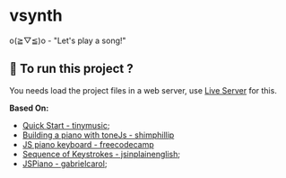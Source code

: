 # vsynth

o(≧▽≦)o - "Let's play a song!"

## :runner: To run this project ?

You needs load the project files in a web server, use [Live Server](https://marketplace.visualstudio.com/items?itemName=ritwickdey.LiveServer) for this.

**Based On:**

- [Quick Start - tinymusic](https://github.com/kevincennis/TinyMusic#quick-start);
- [Building a piano with toneJs - shimphillip](https://dev.to/shimphillip/building-a-piano-with-tone-js-5c2f)
- [JS piano keyboard - freecodecamp](https://www.freecodecamp.org/news/javascript-piano-keyboard/)
- [Sequence of Keystrokes - jsinplainenglish](https://medium.com/javascript-in-plain-english/how-to-detect-a-sequence-of-keystrokes-in-javascript-83ec6ffd8e93);
- [JSPiano - gabrielcarol](https://codepen.io/gabrielcarol/pen/rGeEbY);
